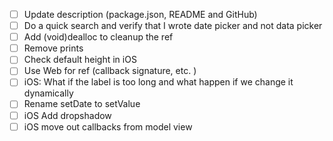 -   [ ] Update description (package.json, README and GitHub)
-   [ ] Do a quick search and verify that I wrote date picker and not data picker
-   [ ] Add (void)dealloc to cleanup the ref
-   [ ] Remove prints
-   [ ] Check default height in iOS
-   [ ] Use Web for ref (callback signature, etc. )
-   [ ] iOS: What if the label is too long and what happen if we change it dynamically
-   [ ] Rename setDate to setValue
-   [ ] iOS Add dropshadow
-   [ ] iOS move out callbacks from model view
